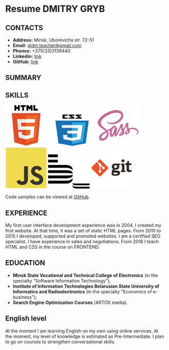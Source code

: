 # Resume DMITRY GRYB
## CONTACTS
* **Address:** Minsk, Uborevicha str. 72-51
* **Email:** gidm.teacher@gmail.com
* **Phones:** +375(33)3139440
* **Linkedin:** [link](https://www.linkedin.com/in/%D0%B4%D0%BC%D0%B8%D1%82%D1%80%D0%B8%D0%B9-%D0%B3%D1%80%D0%B8%D0%B1-6b2b4714b/)
* **GitHub:** [link](https://github.com/alwAlone)

## SUMMARY


## SKILLS
<img src="./images/html5.svg" alt="HTML5" width="130"> <img src="./images/css3.svg" alt="CSS3" width="150" height="100"> <img src="./images/sass.svg" alt="SASS(SCSS)" width="130"> <img src="./images/javascript.svg" alt="JavaScript" width="130"> <img src="./images/bem.svg" alt="SASS(SCSS)" width="130"> <img src="./images/git.svg" alt="GIT" width="130">

Code samples can be viewed at [GitHub](https://github.com/alwAlone).

## EXPERIENCE
My first user interface development experience was in 2004. I created my first website. At that time, it was a set of static HTML pages. From 2010 to 2015 I developed, supported and promoted websites. I am a certified SEO specialist. I have experience in sales and negotiations. From 2016 I teach HTML and CSS in the course on FRONTEND.

## EDUCATION

* **Minsk State Vocational and Technical College of Electronics** (in the specialty "Software Information Technology");
* **Institute of Information Technologies Belarusian State University of Informatics and Radioelectronics** (in the specialty "Economics of e-business");
* **Search Engine Optimization Courses** (ARTOX media).

## English level

At the moment I am learning English on my own using online services. At the moment, my level of knowledge is estimated as Pre-Intermediate. I plan to go on courses to strengthen conversational skills.